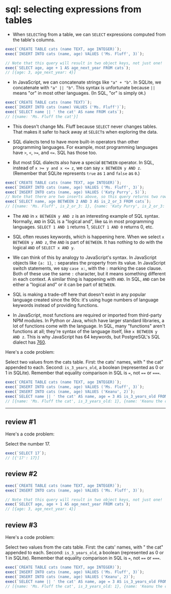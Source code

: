 # sql: selecting expressions from tables

- When `SELECT`ing from a table, we can `SELECT` expressions computed from the table's columns.

```js
exec(`CREATE TABLE cats (name TEXT, age INTEGER)`);
exec(`INSERT INTO cats (name, age) VALUES ('Ms. Fluff', 3)`);

// Note that this query will result in two object keys, not just one!
exec(`SELECT age, age + 1 AS age_next_year FROM cats`);
// [{age: 3, age_next_year: 4}]
```

- In JavaScript, we can concatenate strings like `"a" + "b"`. In SQLite, we concatenate with `"a" || "b"`. This syntax is unfortunate because `||` means "or" in most other languages. (In SQL, "or" is simply `OR`.)

```js
exec(`CREATE TABLE cats (name TEXT)`);
exec(`INSERT INTO cats (name) VALUES ('Ms. Fluff')`);
exec(`SELECT name || ' the cat' AS name FROM cats`);
// [{name: 'Ms. Fluff the cat'}]
```

- This doesn't change Ms. Fluff because `SELECT` never changes tables. That makes it safer to hack away at `SELECT`s when exploring the data.

- SQL dialects tend to have more built-in operators than other programming languages. For example, most programming languages have `>`, `<`, `>=`, and `<=`. SQL has those too.

- But most SQL dialects also have a special `BETWEEN` operator. In SQL, instead of `x >= y and x <= z`, we can say `x BETWEEN y AND z`. (Remember that SQLite represents `true` as `1` and `false` as `0`.)

```js
exec(`CREATE TABLE cats (name TEXT, age INTEGER)`);
exec(`INSERT INTO cats (name, age) VALUES ('Ms. Fluff', 3)`);
exec(`INSERT INTO cats (name, age) VALUES ('Katy Purry', 5)`);
// Note that there are two inserts above, so this query returns two rows!
exec(`SELECT name, age BETWEEN 2 AND 3 AS is_2_or_3 FROM cats`);
// [{name: 'Ms. Fluff', is_2_or_3: 1}, {name: 'Katy Purry', is_2_or_3: 0}]
```

- The `AND` in `x BETWEEN y AND z` is an interesting example of SQL syntax. Normally, `AND` in SQL is a "logical and", like `&&` in most programming languages. `SELECT 1 AND 1` returns 1, `SELECT 1 AND 0` returns 0, etc.

- SQL often reuses keywords, which is happening here. When we select `x BETWEEN y AND z`, the `AND` is part of `BETWEEN`. It has nothing to do with the logical `AND` of `SELECT x AND y`.

- We can think of this by analogy to JavaScript's syntax. In JavaScript objects like `{a: 1}`, `:` separates the property from its value. In JavaScript switch statements, we say `case x:`, with the `:` marking the case clause. Both of these use the same `:` character, but it means something different in each context. A similar thing is happening with `AND`. In SQL, `AND` can be either a "logical and" or it can be part of `BETWEEN`.

- SQL is making a trade-off here that doesn't exist in any popular language created since the 90s: it's using huge numbers of language keywords instead of providing functions.

- In JavaScript, most functions are required or imported from third-party NPM modules. In Python or Java, which have larger standard libraries, a lot of functions come with the language. In SQL, many "functions" aren't functions at all; they're syntax of the language itself, like `x BETWEEN y AND z`. This is why JavaScript has 64 keywords, but PostgreSQL's SQL dialect has [760](https://www.postgresql.org/docs/11/sql-keywords-appendix.html).

Here's a code problem:

Select two values from the cats table. First: the cats' names, with " the cat" appended to each. Second: `is_3_years_old`, a boolean (represented as 0 or 1 in SQLite). Remember that equality comparison in SQL is `=`, not `==` or `===`.

```js
exec(`CREATE TABLE cats (name TEXT, age INTEGER)`);
exec(`INSERT INTO cats (name, age) VALUES ('Ms. Fluff', 3)`);
exec(`INSERT INTO cats (name, age) VALUES ('Keanu', 2)`);
exec(`SELECT name || ' the cat' AS name, age = 3 AS is_3_years_old FROM cats`);
// [{name: 'Ms. Fluff the cat', is_3_years_old: 1}, {name: 'Keanu the cat', is_3_years_old: 0}]
```

---

## review #1

Here's a code problem:

Select the number 17.

```js
exec(`SELECT 17`);
// [{'17': 17}]
```

## review #2

```js
exec(`CREATE TABLE cats (name TEXT, age INTEGER)`);
exec(`INSERT INTO cats (name, age) VALUES ('Ms. Fluff', 3)`);

// Note that this query will result in two object keys, not just one!
exec(`SELECT age, age + 1 AS age_next_year FROM cats`);
// [{age: 3, age_next_year: 4}]
```

## review #3

Here's a code problem:

Select two values from the cats table. First: the cats' names, with " the cat" appended to each. Second: `is_3_years_old`, a boolean (represented as 0 or 1 in SQLite). Remember that equality comparison in SQL is `=`, not `==` or `===`.

```js
exec(`CREATE TABLE cats (name TEXT, age INTEGER)`);
exec(`INSERT INTO cats (name, age) VALUES ('Ms. Fluff', 3)`);
exec(`INSERT INTO cats (name, age) VALUES ('Keanu', 2)`);
exec(`SELECT name || ' the cat' AS name, age = 3 AS is_3_years_old FROM cats`);
// [{name: 'Ms. Fluff the cat', is_3_years_old: 1}, {name: 'Keanu the cat', is_3_years_old: 0}]
```